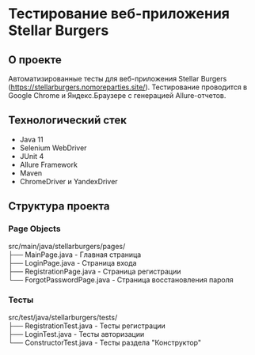 # Тестирование веб-приложения Stellar Burgers

## О проекте
Автоматизированные тесты для веб-приложения Stellar Burgers (https://stellarburgers.nomoreparties.site/). Тестирование проводится в Google Chrome и Яндекс.Браузере с генерацией Allure-отчетов.

## Технологический стек
- Java 11
- Selenium WebDriver
- JUnit 4
- Allure Framework
- Maven
- ChromeDriver и YandexDriver

## Структура проекта

### Page Objects
src/main/java/stellarburgers/pages/  
├── MainPage.java - Главная страница  
├── LoginPage.java - Страница входа  
├── RegistrationPage.java - Страница регистрации  
└── ForgotPasswordPage.java - Страница восстановления пароля  

### Тесты
src/test/java/stellarburgers/tests/  
├── RegistrationTest.java - Тесты регистрации  
├── LoginTest.java - Тесты авторизации  
└── ConstructorTest.java - Тесты раздела "Конструктор"

